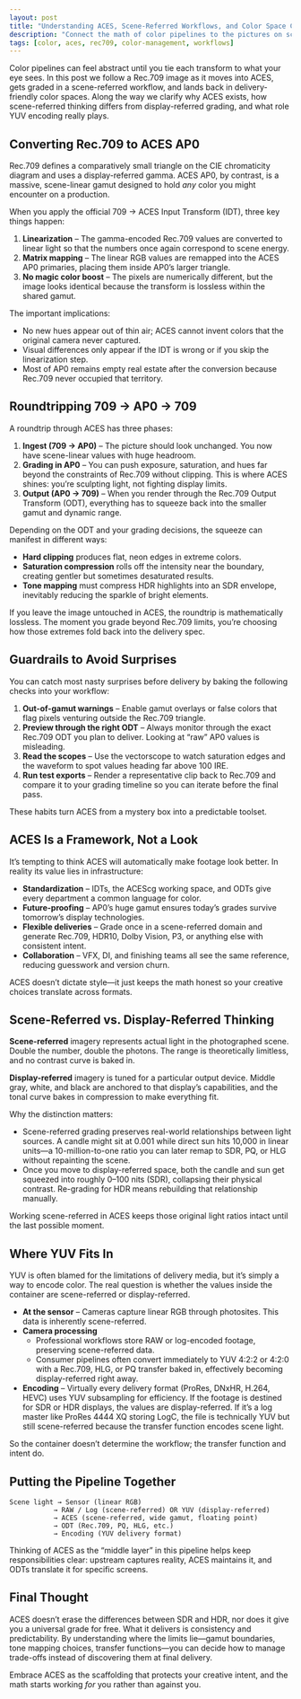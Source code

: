 ```yaml
---
layout: post
title: "Understanding ACES, Scene-Referred Workflows, and Color Space Conversions"
description: "Connect the math of color pipelines to the pictures on screen by following a Rec.709 image through ACES, scene-referred grading, and back to delivery formats."
tags: [color, aces, rec709, color-management, workflows]
---
```


Color pipelines can feel abstract until you tie each transform to what your eye sees. In this post we follow a Rec.709 image as it moves into ACES, gets graded in a scene-referred workflow, and lands back in delivery-friendly color spaces. Along the way we clarify why ACES exists, how scene-referred thinking differs from display-referred grading, and what role YUV encoding really plays.

## Converting Rec.709 to ACES AP0

Rec.709 defines a comparatively small triangle on the CIE chromaticity diagram and uses a display-referred gamma. ACES AP0, by contrast, is a massive, scene-linear gamut designed to hold *any* color you might encounter on a production.

When you apply the official 709 → ACES Input Transform (IDT), three key things happen:

1. **Linearization** – The gamma-encoded Rec.709 values are converted to linear light so that the numbers once again correspond to scene energy.
2. **Matrix mapping** – The linear RGB values are remapped into the ACES AP0 primaries, placing them inside AP0’s larger triangle.
3. **No magic color boost** – The pixels are numerically different, but the image looks identical because the transform is lossless within the shared gamut.

The important implications:

- No new hues appear out of thin air; ACES cannot invent colors that the original camera never captured.
- Visual differences only appear if the IDT is wrong or if you skip the linearization step.
- Most of AP0 remains empty real estate after the conversion because Rec.709 never occupied that territory.

## Roundtripping 709 → AP0 → 709

A roundtrip through ACES has three phases:

1. **Ingest (709 → AP0)** – The picture should look unchanged. You now have scene-linear values with huge headroom.
2. **Grading in AP0** – You can push exposure, saturation, and hues far beyond the constraints of Rec.709 without clipping. This is where ACES shines: you’re sculpting light, not fighting display limits.
3. **Output (AP0 → 709)** – When you render through the Rec.709 Output Transform (ODT), everything has to squeeze back into the smaller gamut and dynamic range.

Depending on the ODT and your grading decisions, the squeeze can manifest in different ways:

- **Hard clipping** produces flat, neon edges in extreme colors.
- **Saturation compression** rolls off the intensity near the boundary, creating gentler but sometimes desaturated results.
- **Tone mapping** must compress HDR highlights into an SDR envelope, inevitably reducing the sparkle of bright elements.

If you leave the image untouched in ACES, the roundtrip is mathematically lossless. The moment you grade beyond Rec.709 limits, you’re choosing how those extremes fold back into the delivery spec.

## Guardrails to Avoid Surprises

You can catch most nasty surprises before delivery by baking the following checks into your workflow:

1. **Out-of-gamut warnings** – Enable gamut overlays or false colors that flag pixels venturing outside the Rec.709 triangle.
2. **Preview through the right ODT** – Always monitor through the exact Rec.709 ODT you plan to deliver. Looking at “raw” AP0 values is misleading.
3. **Read the scopes** – Use the vectorscope to watch saturation edges and the waveform to spot values heading far above 100 IRE.
4. **Run test exports** – Render a representative clip back to Rec.709 and compare it to your grading timeline so you can iterate before the final pass.

These habits turn ACES from a mystery box into a predictable toolset.

## ACES Is a Framework, Not a Look

It’s tempting to think ACES will automatically make footage look better. In reality its value lies in infrastructure:

- **Standardization** – IDTs, the ACEScg working space, and ODTs give every department a common language for color.
- **Future-proofing** – AP0’s huge gamut ensures today’s grades survive tomorrow’s display technologies.
- **Flexible deliveries** – Grade once in a scene-referred domain and generate Rec.709, HDR10, Dolby Vision, P3, or anything else with consistent intent.
- **Collaboration** – VFX, DI, and finishing teams all see the same reference, reducing guesswork and version churn.

ACES doesn’t dictate style—it just keeps the math honest so your creative choices translate across formats.

## Scene-Referred vs. Display-Referred Thinking

**Scene-referred** imagery represents actual light in the photographed scene. Double the number, double the photons. The range is theoretically limitless, and no contrast curve is baked in.

**Display-referred** imagery is tuned for a particular output device. Middle gray, white, and black are anchored to that display’s capabilities, and the tonal curve bakes in compression to make everything fit.

Why the distinction matters:

- Scene-referred grading preserves real-world relationships between light sources. A candle might sit at 0.001 while direct sun hits 10,000 in linear units—a 10-million-to-one ratio you can later remap to SDR, PQ, or HLG without repainting the scene.
- Once you move to display-referred space, both the candle and sun get squeezed into roughly 0–100 nits (SDR), collapsing their physical contrast. Re-grading for HDR means rebuilding that relationship manually.

Working scene-referred in ACES keeps those original light ratios intact until the last possible moment.

## Where YUV Fits In

YUV is often blamed for the limitations of delivery media, but it’s simply a way to encode color. The real question is whether the values inside the container are scene-referred or display-referred.

- **At the sensor** – Cameras capture linear RGB through photosites. This data is inherently scene-referred.
- **Camera processing**
  - Professional workflows store RAW or log-encoded footage, preserving scene-referred data.
  - Consumer pipelines often convert immediately to YUV 4:2:2 or 4:2:0 with a Rec.709, HLG, or PQ transfer baked in, effectively becoming display-referred right away.
- **Encoding** – Virtually every delivery format (ProRes, DNxHR, H.264, HEVC) uses YUV subsampling for efficiency. If the footage is destined for SDR or HDR displays, the values are display-referred. If it’s a log master like ProRes 4444 XQ storing LogC, the file is technically YUV but still scene-referred because the transfer function encodes scene light.

So the container doesn’t determine the workflow; the transfer function and intent do.

## Putting the Pipeline Together

```
Scene light → Sensor (linear RGB)
           → RAW / Log (scene-referred) OR YUV (display-referred)
           → ACES (scene-referred, wide gamut, floating point)
           → ODT (Rec.709, PQ, HLG, etc.)
           → Encoding (YUV delivery format)
```

Thinking of ACES as the “middle layer” in this pipeline helps keep responsibilities clear: upstream captures reality, ACES maintains it, and ODTs translate it for specific screens.

## Final Thought

ACES doesn’t erase the differences between SDR and HDR, nor does it give you a universal grade for free. What it delivers is consistency and predictability. By understanding where the limits lie—gamut boundaries, tone mapping choices, transfer functions—you can decide how to manage trade-offs instead of discovering them at final delivery.

Embrace ACES as the scaffolding that protects your creative intent, and the math starts working *for* you rather than against you.
